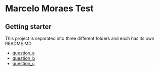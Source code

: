 Marcelo Moraes Test
=======================================

Getting starter
----------------------------------
This project is separated into three different folders and each has its own README.MD

- [question_a](question_a)
- [question_b](question_b)
- [question_c](question_c)